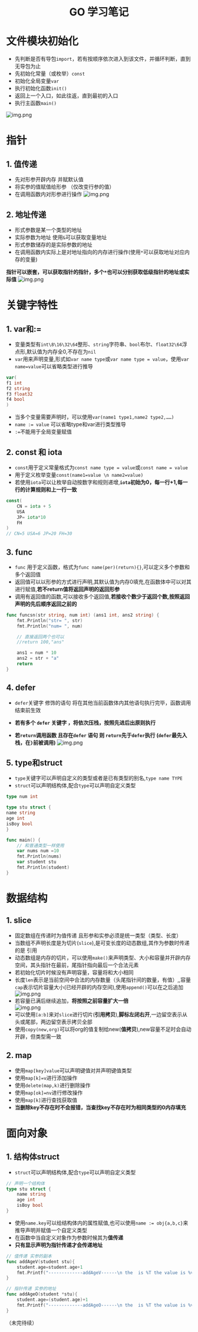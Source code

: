 <div style="text-align: center;"><h1>GO 学习笔记 </h1></div>



# 文件模块初始化

+ 先判断是否有导包`import`，若有按顺序依次进入到该文件，并循环判断，直到无导包为止
+ 先初始化常量（或枚举）`const`
+ 初始化全局变量`var`
+ 执行初始化函数`init()`
+ 返回上一个入口，如此往返，直到最初的入口
+ 执行主函数`main()`

![img.png](docs/img/img.png)

# 指针

## 1. 值传递

+ 先对形参开辟内存 并赋默认值
+ 将实参的值赋值给形参 （仅改变行参的值）
+ 在调用函数内对形参进行操作
  ![img.png](docs/img/img2.png)

## 2. 地址传递

+ 形式参数是某一个类型的地址
+ 实际参数为地址 使用`&`可以获取变量地址
+ 形式参数储存的是实际参数的地址
+ 在调用函数内实际上是对地址指向的内存进行操作(使用`*`可以获取地址对应内存的变量)

**指针可以嵌套，可以获取指针的指针，多个`*`也可以分别获取低级指针的地址或实际值**
![img.png](docs/img/img3.png)

# 关键字特性
## 1. var和:=
+ 变量类型有`int\8\16\32\64`整形、`string`字符串、`bool`布尔、`float32\64`浮点形,默认值为内存全0,不存在为`nil`
+ `var`用来声明变量,形式如`var name type`或`var name type = value`，使用`var name=value`可以省略类型进行推导
```go
var(
f1 int
f2 string
f3 float32
f4 bool
)

```
+ 当多个变量需要声明时，可以使用`var(name1 type1,name2 type2,……)`
+ `name := value` 可以省略type和var进行类型推导
+ `:=`不能用于全局变量赋值

## 2. const 和 iota
+ `const`用于定义常量格式为`const name type = value`或`const name = value`
+ 用于定义枚举变量`const(name1=value \n name2=value)`
+ 若使用`iota`可以让枚举自动按数字和规则递增,**`iota`初始为0，每一行+1,每一行的计算规则和上一行一致**
```go
const(
	CN = iota + 5
	USA
	JP= iota*10
	FH
)
// CN=5 USA=6 JP=20 FH=30
```
## 3. func
+ `func` 用于定义函数，格式为`func name(per)(return){}`,可以定义多个参数和多个返回值
+ 返回值可以以形参的方式进行声明,其默认值为内存0填充,在函数体中可以对其进行赋值,**若不return值将返回声明的返回形参**
+ 调用有返回值的函数,可以接收多个返回值,**若接收个数少于返回个数,按照返回声明的先后顺序返回之前的**
```go
func funcsn(str string, num int) (ans1 int, ans2 string) {
	fmt.Println("str= ", str)
	fmt.Println("num= ", num)

	// 直接返回两个也可以
	//return 100,"ans"

	ans1 = num * 10
	ans2 = str + "a"
	return
}
```

## 4. defer
+ `defer`关键字 修饰的语句 将在其他当前函数体内其他语句执行完毕，函数调用结束前生效

+ **若有多个 `defer` 关键字 ，将依次压栈，按照先进后出原则执行**

+ **若`return`调用函数 且存在`defer` 语句 则 `return`先于`defer`执行  (`defer`最先入栈，在`}`前被调用)**
  ![img.png](docs/img/img4.png)
## 5. type和struct
+ `type`关键字可以声明自定义的类型或者是已有类型的别名,`type name TYPE`
+ `struct`可以声明结构体,配合`type`可以声明自定义类型
```go
type num int

type stu struct {
name string
age int
isBoy bool
}

func main() {
	// 和普通类型一样使用
	var nums num =10
	fmt.Println(nums)
    var student stu
    fmt.Println(student)
}
```

# 数据结构
## 1. slice
+ 固定数组在传递时为值传递 且形参和实参必须是统一类型（类型、长度）
+ 当数组不声明长度是为切片(`slice`),是可变长度的动态数组,其作为参数时传递的是 引用
+ 动态数组是内存的切片，可以使用`make()`来声明类型、大小和容量并开辟内存空间，其头指针在最前，尾指针指向最后一个合法元素
+ 若初始化切片时候没有声明容量，容量将和大小相同  
+ 长度`len`表示是当前空间中合法的内存数量（头尾指针间的数量，有值）,,容量`cap`表示切片容量大小(已经开辟的内存空间),使用`append()`可以在之后追加
![img.png](docs/img/img5.png)
+ 若容量已满后继续追加，**将按照之前容量扩大一倍**  
![img.png](docs/img/img6.png)
+ 可以使用`[a:b]`来对`slice`进行切片(**引用拷贝**),**脚标左闭右开**,一边留空表示从头或尾部，两边留空表示拷贝全部
+ 使用`copy(new,org)`可以将org的值复制给new(**值拷贝**),new容量不足时会自动开辟，但类型需一致

## 2. map
+ 使用`map[key]value`可以声明键值对并声明键值类型
+ 使用`map[k]=v`进行添加操作
+ 使用`delete(map,k)`进行删除操作
+ 使用`map[ok]=nv`进行修改操作
+ 使用`map[k]`进行查找获取值
+ **当删除key不存在时不会报错，当查找key不存在时为相同类型的0内存填充**

# 面向对象
## 1. 结构体struct
+ `struct`可以声明结构体,配合`type`可以声明自定义类型
```go
// 声明一个结构体
type stu struct {
	name string
	age int
	isBoy bool
}
```
+ 使用`name.key`可以给结构体内的属性赋值,也可以使用`name := obj{a,b,c}`来推导声明并赋值一个自定义类型
+ 在函数中当自定义对象作为参数时候其为**值传递**
+ **只有显示声明为指针传递才会传递地址**
```go
// 值传递 实参的副本
func addAgeV(student stu){
	student.age=student.age+1
	fmt.Printf("-------------addAgeV------\n the  is %T the value is %v \n", student, student)
}

// 指针传递 实参的地址
func addAgeO(student *stu){
	student.age=(student.age)+1
	fmt.Printf("-------------addAgeO------\n the  is %T the value is %v \n", student, student)
}
```

（未完待续）